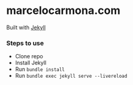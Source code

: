 # marcelocarmona.com

Built with [Jekyll](//jekyllrb.com)

### Steps to use

- Clone repo
- Install Jekyll
- Run `bundle install`
- Run `bundle exec jekyll serve --livereload`
